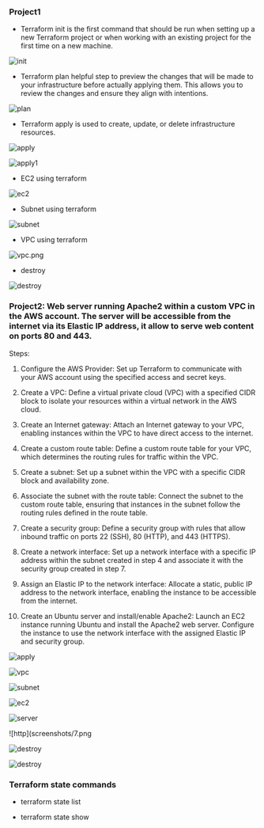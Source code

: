 ### Project1

* Terraform init is the first command that should be run when setting up a new Terraform project or when working with an existing project for the first time on a new machine.

![init](screenshots/init.png)

* Terraform plan helpful step to preview the changes that will be made to your infrastructure before actually applying them. This allows you to review the changes and ensure they align with intentions.

![plan](screenshots/plan.png)

*  Terraform apply is used to create, update, or delete infrastructure resources.

![apply](screenshots/apply.png)

![apply1](screenshots/apply1.png)

* EC2 using terraform

![ec2](screenshots/ec2.png)

* Subnet using terraform

![subnet](screenshots/subnet.png)

* VPC using terraform

![vpc.png](screenshots/vpc.png)

* destroy 

![destroy](screenshots/destroy.png)

### Project2: Web server running Apache2 within a custom VPC in the AWS account. The server will be accessible from the internet via its Elastic IP address, it allow to serve web content on ports 80 and 443.

Steps: 

1. Configure the AWS Provider: Set up Terraform to communicate with your AWS account using the specified access and secret keys.

2. Create a VPC: Define a virtual private cloud (VPC) with a specified CIDR block to isolate your resources within a virtual network in the AWS cloud.

3. Create an Internet gateway: Attach an Internet gateway to your VPC, enabling instances within the VPC to have direct access to the internet.

4. Create a custom route table: Define a custom route table for your VPC, which determines the routing rules for traffic within the VPC.

5. Create a subnet: Set up a subnet within the VPC with a specific CIDR block and availability zone.

6. Associate the subnet with the route table: Connect the subnet to the custom route table, ensuring that instances in the subnet follow the routing rules defined in the route table.

7. Create a security group: Define a security group with rules that allow inbound traffic on ports 22 (SSH), 80 (HTTP), and 443 (HTTPS).

8. Create a network interface: Set up a network interface with a specific IP address within the subnet created in step 4 and associate it with the security group created in step 7.

9. Assign an Elastic IP to the network interface: Allocate a static, public IP address to the network interface, enabling the instance to be accessible from the internet.

10. Create an Ubuntu server and install/enable Apache2: Launch an EC2 instance running Ubuntu and install the Apache2 web server. Configure the instance to use the network interface with the assigned Elastic IP and security group.


![apply](screenshots/3.png)

![vpc](screenshots/1.png)

![subnet](screenshots/2.png)

![ec2](screenshots/5.png)

![server](screenshots/6.png)

![http](screenshots/7.png

![destroy](screenshots/8.png)

![destroy](screenshots/9.png)


### Terraform state commands

* terraform state list

* terraform state show











